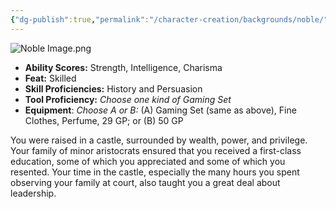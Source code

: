 ```yaml
---
{"dg-publish":true,"permalink":"/character-creation/backgrounds/noble/"}
---
```


![Noble Image.png](/img/user/Noble%20Image.png)
- **Ability Scores:** Strength, Intelligence, Charisma
- **Feat:** Skilled
- **Skill Proficiencies:** History and Persuasion
- **Tool Proficiency:** *Choose one kind of Gaming Set*
- **Equipment**: *Choose A or B:* (A) Gaming Set (same as above), Fine Clothes, Perfume, 29 GP; or (B) 50 GP

You were raised in a castle, surrounded by wealth, power, and privilege. Your family of minor aristocrats ensured that you received a first-class education, some of which you appreciated and some of which you resented. Your time in the castle, especially the many hours you spent observing your family at court, also taught you a great deal about leadership.